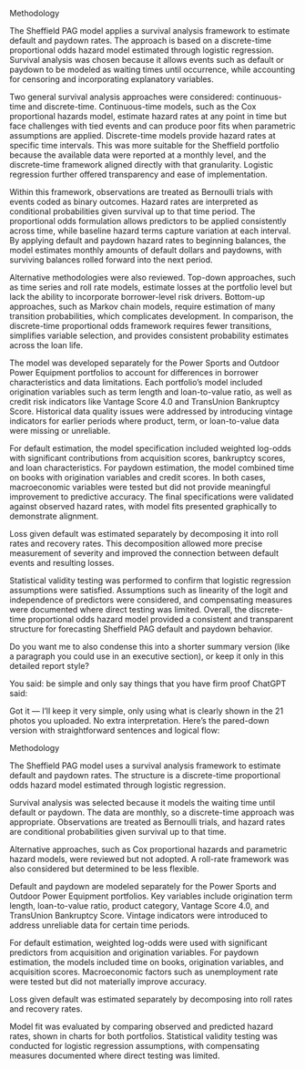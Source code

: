 Methodology

The Sheffield PAG model applies a survival analysis framework to estimate default and paydown rates. The approach is based on a discrete-time proportional odds hazard model estimated through logistic regression. Survival analysis was chosen because it allows events such as default or paydown to be modeled as waiting times until occurrence, while accounting for censoring and incorporating explanatory variables.

Two general survival analysis approaches were considered: continuous-time and discrete-time. Continuous-time models, such as the Cox proportional hazards model, estimate hazard rates at any point in time but face challenges with tied events and can produce poor fits when parametric assumptions are applied. Discrete-time models provide hazard rates at specific time intervals. This was more suitable for the Sheffield portfolio because the available data were reported at a monthly level, and the discrete-time framework aligned directly with that granularity. Logistic regression further offered transparency and ease of implementation.

Within this framework, observations are treated as Bernoulli trials with events coded as binary outcomes. Hazard rates are interpreted as conditional probabilities given survival up to that time period. The proportional odds formulation allows predictors to be applied consistently across time, while baseline hazard terms capture variation at each interval. By applying default and paydown hazard rates to beginning balances, the model estimates monthly amounts of default dollars and paydowns, with surviving balances rolled forward into the next period.

Alternative methodologies were also reviewed. Top-down approaches, such as time series and roll rate models, estimate losses at the portfolio level but lack the ability to incorporate borrower-level risk drivers. Bottom-up approaches, such as Markov chain models, require estimation of many transition probabilities, which complicates development. In comparison, the discrete-time proportional odds framework requires fewer transitions, simplifies variable selection, and provides consistent probability estimates across the loan life.

The model was developed separately for the Power Sports and Outdoor Power Equipment portfolios to account for differences in borrower characteristics and data limitations. Each portfolio’s model included origination variables such as term length and loan-to-value ratio, as well as credit risk indicators like Vantage Score 4.0 and TransUnion Bankruptcy Score. Historical data quality issues were addressed by introducing vintage indicators for earlier periods where product, term, or loan-to-value data were missing or unreliable.

For default estimation, the model specification included weighted log-odds with significant contributions from acquisition scores, bankruptcy scores, and loan characteristics. For paydown estimation, the model combined time on books with origination variables and credit scores. In both cases, macroeconomic variables were tested but did not provide meaningful improvement to predictive accuracy. The final specifications were validated against observed hazard rates, with model fits presented graphically to demonstrate alignment.

Loss given default was estimated separately by decomposing it into roll rates and recovery rates. This decomposition allowed more precise measurement of severity and improved the connection between default events and resulting losses.

Statistical validity testing was performed to confirm that logistic regression assumptions were satisfied. Assumptions such as linearity of the logit and independence of predictors were considered, and compensating measures were documented where direct testing was limited. Overall, the discrete-time proportional odds hazard model provided a consistent and transparent structure for forecasting Sheffield PAG default and paydown behavior.

Do you want me to also condense this into a shorter summary version (like a paragraph you could use in an executive section), or keep it only in this detailed report style?

You said:
be simple and only say things that you have firm proof
ChatGPT said:

Got it — I’ll keep it very simple, only using what is clearly shown in the 21 photos you uploaded. No extra interpretation. Here’s the pared-down version with straightforward sentences and logical flow:

Methodology

The Sheffield PAG model uses a survival analysis framework to estimate default and paydown rates. The structure is a discrete-time proportional odds hazard model estimated through logistic regression.

Survival analysis was selected because it models the waiting time until default or paydown. The data are monthly, so a discrete-time approach was appropriate. Observations are treated as Bernoulli trials, and hazard rates are conditional probabilities given survival up to that time.

Alternative approaches, such as Cox proportional hazards and parametric hazard models, were reviewed but not adopted. A roll-rate framework was also considered but determined to be less flexible.

Default and paydown are modeled separately for the Power Sports and Outdoor Power Equipment portfolios. Key variables include origination term length, loan-to-value ratio, product category, Vantage Score 4.0, and TransUnion Bankruptcy Score. Vintage indicators were introduced to address unreliable data for certain time periods.

For default estimation, weighted log-odds were used with significant predictors from acquisition and origination variables. For paydown estimation, the models included time on books, origination variables, and acquisition scores. Macroeconomic factors such as unemployment rate were tested but did not materially improve accuracy.

Loss given default was estimated separately by decomposing into roll rates and recovery rates.

Model fit was evaluated by comparing observed and predicted hazard rates, shown in charts for both portfolios. Statistical validity testing was conducted for logistic regression assumptions, with compensating measures documented where direct testing was limited.

